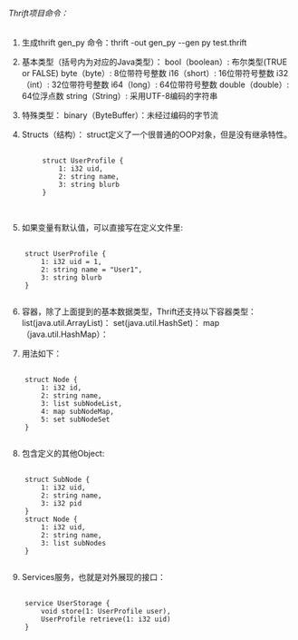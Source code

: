 ###### Thrift项目命令：
1. 生成thrift gen_py 命令：thrift -out gen_py --gen py test.thrift
2. 基本类型（括号内为对应的Java类型）：
    bool（boolean）: 布尔类型(TRUE or FALSE)
    byte（byte）: 8位带符号整数
    i16（short）: 16位带符号整数
    i32（int）: 32位带符号整数
    i64（long）: 64位带符号整数
    double（double）: 64位浮点数
    string（String）: 采用UTF-8编码的字符串
 

3. 特殊类型：
    binary（ByteBuffer）：未经过编码的字节流

4. Structs（结构）：
    struct定义了一个很普通的OOP对象，但是没有继承特性。
    <pre>
        <code>
        struct UserProfile {
            1: i32 uid,
            2: string name,
            3: string blurb
        }
        </code>
    </pre>

5. 如果变量有默认值，可以直接写在定义文件里:
<pre>
    <code>
    struct UserProfile {
        1: i32 uid = 1,
        2: string name = "User1",
        3: string blurb
    }
    </code>
</pre>

6. 容器，除了上面提到的基本数据类型，Thrift还支持以下容器类型：
list(java.util.ArrayList)：
set(java.util.HashSet)：
map（java.util.HashMap）：

7. 用法如下：
<pre>
    <code>
    struct Node {
        1: i32 id,
        2: string name,
        3: list<i32> subNodeList,
        4: map<i32,string> subNodeMap,
        5: set<i32> subNodeSet
    }
    </code>
</pre>

8. 包含定义的其他Object:
<pre>
    <code>
    struct SubNode {
        1: i32 uid,
        2: string name,
        3: i32 pid
    }
    struct Node {
        1: i32 uid,
        2: string name,
        3: list<subNode> subNodes
    }
    </code>
</pre>

9. Services服务，也就是对外展现的接口：
<pre>
    <code>
    service UserStorage {
        void store(1: UserProfile user),
        UserProfile retrieve(1: i32 uid)
    }
    </code>
</pre>
